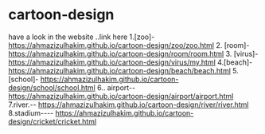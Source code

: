# cartoon-design
have a look in the website ..link here
1.[zoo]-  
https://ahmazizulhakim.github.io/cartoon-design/zoo/zoo.html
  2. [room]-
https://ahmazizulhakim.github.io/cartoon-design/room/room.html
   3. [virus]-
https://ahmazizulhakim.github.io/cartoon-design/virus/my.html
  4.[beach]-
https://ahmazizulhakim.github.io/cartoon-design/beach/beach.html
  5.[school]-
https://ahmazizulhakim.github.io/cartoon-design/school/school.html
 6.. airport--
  https://ahmazizulhakim.github.io/cartoon-design/airport/airport.html
    7.river.--
     https://ahmazizulhakim.github.io/cartoon-design/river/river.html
    8.stadium----
    https://ahmazizulhakim.github.io/cartoon-design/cricket/cricket.html
